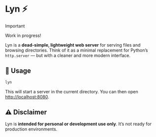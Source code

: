 # Lyn ⚡

> [!IMPORTANT]
> Work in progress!

Lyn is a **dead-simple, lightweight web server** for serving files and browsing
directories. Think of it as a minimal replacement for Python’s `http.server` —
but with a cleaner and more modern interface.

## 🚀 Usage

```bash
lyn
```

This will start a server in the current directory. You can then open
<http://localhost:8080>.

## ⚠️ Disclaimer

Lyn is **intended for personal or development use only**. It’s not ready for
production environments.
